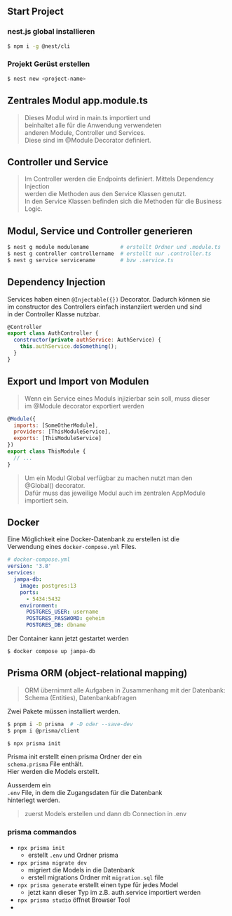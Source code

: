 ## Start Project

### nest.js global installieren
```bash
$ npm i -g @nest/cli
```
### Projekt Gerüst erstellen
```bash
$ nest new <project-name>
```

## Zentrales Modul app.module.ts

> Dieses Modul wird in main.ts importiert und  
> beinhaltet alle für die Anwendung verwendeten  
> anderen Module, Controller und Services.  
> Diese sind im @Module Decorator definiert.  

## Controller und Service

> Im Controller werden die Endpoints definiert. Mittels Dependency Injection  
> werden die Methoden aus den Service Klassen genutzt.  
> In den Service Klassen befinden sich die Methoden für die Business Logic.  
 
## Modul, Service und Controller generieren
```bash
$ nest g module modulename          # erstellt Ordner und .module.ts
$ nest g controller controllername  # erstellt nur .controller.ts
$ nest g service servicename        # bzw .service.ts
```

## Dependency Injection

Services haben einen `@Injectable({})` Decorator. Dadurch können sie  
im constructor des Controllers einfach instanziiert werden und sind  
in der Controller Klasse nutzbar.  

```js
@Controller
export class AuthController {
  constructor(private authService: AuthService) {
    this.authService.doSomething();
  }
}
```

## Export und Import von Modulen
> Wenn ein Service eines Moduls injizierbar sein soll, muss dieser  
> im @Module decorator exportiert werden
```js
@Module({
  imports: [SomeOtherModule],
  providers: [ThisModuleService],
  exports: [ThisModuleService]
})
export class ThisModule {
  // ...
}
```
> Um ein Modul Global verfügbar zu machen nutzt man den  
> @Global() decorator.    
> Dafür muss das jeweilige Modul auch im zentralen AppModule  
> importiert sein.  

## Docker

Eine Möglichkeit eine Docker-Datenbank zu erstellen ist die  
Verwendung eines `docker-compose.yml` Files.  

```yml
# docker-compose.yml
version: '3.8'
services:
  jampa-db:
    image: postgres:13
    ports:
      - 5434:5432
    environment:
      POSTGRES_USER: username
      POSTGRES_PASSWORD: geheim
      POSTGRES_DB: dbname
```
Der Container kann jetzt gestartet werden  
```bash
$ docker compose up jampa-db
```

## Prisma ORM (object-relational mapping)

> ORM übernimmt alle Aufgaben in Zusammenhang mit der Datenbank:  
> Schema (Entities), Datenbankabfragen  

Zwei Pakete müssen installiert werden.

```bash
$ pnpm i -D prisma  # -D oder --save-dev 
$ pnpm i @prisma/client
```
```bash
$ npx prisma init
```
Prisma init erstellt einen prisma Ordner der ein  
`schema.prisma` File enthält.  
Hier werden die Models erstellt.  

Ausserdem ein  
`.env` File, in dem die Zugangsdaten für die Datenbank  
hinterlegt werden.  

> zuerst Models erstellen und dann db Connection in .env  

### prisma commandos

- `npx prisma init` 
  - erstellt `.env` und Ordner prisma
- `npx prisma migrate dev` 
  - migriert die Models in die Datenbank
  - erstell migrations Ordner mit `migration.sql` file
- `npx prisma generate` erstellt einen type für jedes Model
  - jetzt kann dieser Typ im z.B. auth.service importiert werden
- `npx prisma studio` öffnet Browser Tool
- 